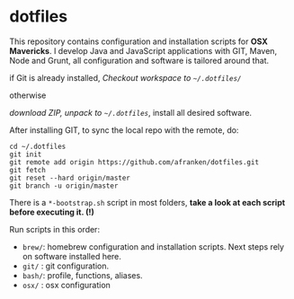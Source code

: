 dotfiles
==========

This repository contains configuration and installation scripts for **OSX Mavericks**.
I develop Java and JavaScript applications with GIT, Maven, Node and Grunt, all configuration and software is tailored around that.

if Git is already installed,
_Checkout workspace to `~/.dotfiles/`_

otherwise

_download ZIP, unpack to `~/.dotfiles`_, install all desired software. 

After installing GIT, to sync the local repo with the remote, do:

    cd ~/.dotfiles
    git init
    git remote add origin https://github.com/afranken/dotfiles.git
    git fetch
    git reset --hard origin/master
    git branch -u origin/master

There is a `*-bootstrap.sh` script in most folders, **take a look at each script before executing it. (!)**


Run scripts in this order:

* `brew/`: homebrew configuration and installation scripts. Next steps rely on software installed here.
* `git/` : git configuration.
* `bash/`: profile, functions, aliases.
* `osx/` : osx configuration
